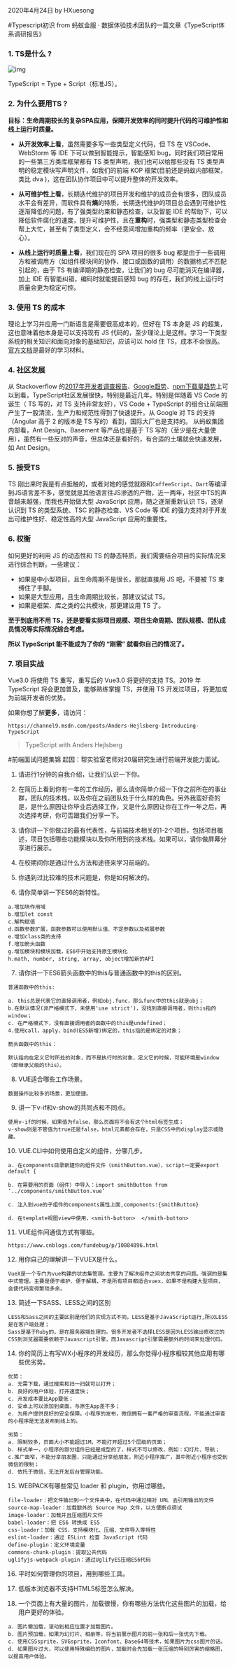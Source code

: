 2020年4月24日
by HXuesong



#Typescript初识
from 蚂蚁金服 · 数据体验技术团队的一篇文章《TypeScript体系调研报告》



### 1. TS是什么 ?

![img](https://pic3.zhimg.com/50/v2-597320a9c9e22af51e754ace278857a4_hd.jpg)

TypeScript = Type + Script（标准JS）。



### 2. 为什么要用TS ?

**目标：生命周期较长的复杂SPA应用，保障开发效率的同时提升代码的可维护性和线上运行时质量。**

- **从开发效率上看**，虽然需要多写一些类型定义代码，但 TS 在 VSCode、WebStorm 等 IDE 下可以做到智能提示，智能感知 bug，同时我们项目常用的一些第三方类库框架都有 TS 类型声明，我们也可以给那些没有 TS 类型声明的稳定模块写声明文件，如我们的前端 KOP 框架(目前还是蚂蚁内部框架，类比 dva )，这在团队协作项目中可以提升整体的开发效率。

- **从可维护性上看**，长期迭代维护的项目开发和维护的成员会有很多，团队成员水平会有差异，而软件具有**熵**的特质，长期迭代维护的项目总会遇到可维护性逐渐降低的问题，有了强类型约束和静态检查，以及智能 IDE 的帮助下，可以降低软件腐化的速度，提升可维护性，且在**重构**时，强类型和静态类型检查会帮上大忙，甚至有了类型定义，会不经意间增加重构的频率（更安全、放心）。

- **从线上运行时质量上看**，我们现在的 SPA 项目的很多 bug 都是由于一些调用方和被调用方（如组件模块间的协作、接口或函数的调用）的数据格式不匹配引起的，由于 TS 有编译期的静态检查，让我们的 bug 尽可能消灭在编译器，加上 IDE 有智能纠错，编码时就能提前感知 bug 的存在，我们的线上运行时质量会更为稳定可控。 

  

### 3. 使用 TS 的成本 

理论上学习并应用一门新语言是需要很高成本的，但好在 TS 本身是 JS 的超集，这也意味着他本身是可以支持现有 JS 代码的，至少理论上是这样。学习一下类型系统的相关知识和面向对象的基础知识，应该可以 hold 住 TS，成本不会很高。[官方文档](https://link.zhihu.com/?target=https%3A//link.juejin.im/%3Ftarget%3Dhttp%3A%2F%2Fwww.typescriptlang.org%2Findex.html)是最好的学习材料。



### 4. 社区发展

从 Stackoverflow 的[2017年开发者调查报告](https://link.zhihu.com/?target=https%3A//link.juejin.im/%3Ftarget%3Dhttps%3A%2F%2Finsights.stackoverflow.com%2Fsurvey%2F2017%23technology-most-loved-dreaded-and-wanted-languages)、[Google趋势](https://link.zhihu.com/?target=https%3A//link.juejin.im/%3Ftarget%3Dhttps%3A%2F%2Ftrends.google.com%2Ftrends%2Fexplore%3Fdate%3Dtoday%25205-y%26q%3D%252Fm%252F0n50hxv)、[npm下载量趋势](https://link.zhihu.com/?target=https%3A//link.juejin.im/%3Ftarget%3Dhttp%3A%2F%2Fwww.npmtrends.com%2Ftypescript)上可以到看，TypeScript社区发展很快，特别是最近几年。特别是伴随着 VS Code 的诞生（ TS 写的，对 TS 支持非常友好），VS Code + TypeScript 的组合让前端圈产生了一股清流，生产力和规范性得到了快速提升。从 Google 对 TS 的支持（Angular 高于 2 的版本是 TS 写的）看到，国际大厂也是支持的。
从蚂蚁集团内部看，Ant Design、Basement 等产品也是基于 TS 写的（至少是在大量使用），虽然有一些反对的声音，但总体还是看好的，有合适的土壤就会快速发展，如 Ant Design。



### 5. 接受TS

TS 刚出来时我是有点抵触的，或者对她的感觉就跟和`CoffeeScript`、`Dart`等编译到JS语言差不多，感觉就是其他语言往JS渗透的产物，近一两年，社区中TS的声音越来越强，而我也开始做大型 JavaScript 应用，随之逐渐重新认识 TS，逐渐认识到 TS 的类型系统、TSC 的静态检查、VS Code 等 IDE 的强力支持对于开发出可维护性好、稳定性高的大型 JavaScript 应用的重要性。



### 6. 权衡

如何更好的利用 JS 的动态性和 TS 的静态特质，我们需要结合项目的实际情况来进行综合判断。一些建议：

- 如果是中小型项目，且生命周期不是很长，那就直接用 JS 吧，不要被 TS 束缚住了手脚。
- 如果是大型应用，且生命周期比较长，那建议试试 TS。
- 如果是框架、库之类的公共模块，那更建议用 TS 了。

**至于到底用不用 TS，还是要看实际项目规模、项目生命周期、团队规模、团队成员情况等实际情况综合考虑。**

**所以 TypeScript 能不能成为了你的 “刚需” 就看你自己的情况了。**



### 7. 项目实战

Vue3.0 将使用 TS 重写，重写后的 Vue3.0 将更好的支持 TS。2019 年 TypeScript 将会更加普及，能够熟练掌握 TS，并使用 TS 开发过项目，将更加成为前端开发者的优势。



如果你想了解**更多**，请访问：
```
https://channel9.msdn.com/posts/Anders-Hejlsberg-Introducing-TypeScript
```
> TypeScript with Anders Hejlsberg



#前端面试问题集锦
起因：帮实验室老师对20届研究生进行前端开发能力面试。



1. 请进行1分钟的自我介绍，让我们认识一下你。

2. 在简历上看到你有一年的工作经历，那么请你简单介绍一下你之前所在的事业群，团队的技术栈，以及你在之前团队处于什么样的角色。另外我蛮好奇的是，是什么原因让你毕业后选择工作，又是什么原因让你在工作一年之后，再次选择考研，你可否跟我们分享一下。

3. 请你讲一下你做过的最有代表性，与前端技术相关的1-2个项目，包括项目概述，项目包括哪些功能模块以及你所用到的技术栈。如果可以，请你做屏幕分享进行展示。

4. 在校期间你是通过什么方法和途径来学习前端的。

5. 你遇到过比较难的技术问题是，你是如何解决的。

6. 请你简单讲一下ES6的新特性。
```
a.增加块作用域
b.增加let const
c.解构赋值
d.函数参数扩展，函数参数可以使用默认值、不定参数以及拓展参数
e.增加class类的支持
f.增加箭头函数
g.增加模块和模块加载，ES6中开始支持原生模块化
h.math, number, string, array, object增加新的API
```



7. 请你讲一下ES6箭头函数中的this与普通函数中的this的区别。
```
普通函数中的this:

a. this总是代表它的直接调用者，例如obj.func，那么func中的this就是obj；
b.在默认情况(非严格模式下，未使用'use strict')，没找到直接调用者，则this指的window；
c. 在严格模式下，没有直接调用者的函数中的this是undefined；
4.使用call，apply，bind(ES5新增)绑定的，this指的是绑定的对象；

箭头函数中的this：

默认指向在定义它时所处的对象，而不是执行时的对象，定义它的时候，可能环境是window（即继承父级的this）。
```



8. VUE适合哪些工作场景。
```
数据操作比较多的场景，更加便捷。
```



9. 讲一下v-if和v-show的共同点和不同点。
```
使用v-if的时候，如果值为false，那么页面将不会有这个html标签生成；
v-show则是不管值为true还是false，html元素都会存在，只是CSS中的display显示或隐藏。
```



10. VUE.CLI中如何使用自定义的组件，分哪几步。
```
a. 在components目录新建你的组件文件（smithButton.vue），script一定要export default {

b. 在需要用的页面（组件）中导入：import smithButton from ‘../components/smithButton.vue’

c. 注入到vue的子组件的components属性上面,components:{smithButton}

d. 在template视图view中使用，<smith-button>  </smith-button>
```



11. VUE组件间通信方式有哪些。
```
https://www.cnblogs.com/fundebug/p/10884896.html
```



12. 用你自己的理解讲一下VUEX是什么。
```
VueX是一个专门为vue构建的状态集管理。主要为了解决组件之间状态共享的问题。强调的是集中式管理。主要是便于维护、便于解耦，不是所有项目都适合vuex，如果不是构建大型项目，会使代码变得繁琐多余。
```



13. 简述一下SASS、LESS之间的区别
```
LESS和Sass之间的主要区别是他们的实现方式不同，LESS是基于JavaScript运行,所以LESS是在客户端处理；
Sass是基于Ruby的，是在服务器端处理的。很多开发者不选择LESS是因为LESS输出修改过的CSS到浏览器需要依赖于Javascript引擎，而Javascript引擎需要额外的时间来处理代码。
```



14. 你的简历上有写WX小程序的开发经历，那么你觉得小程序相较其他应用有哪些优劣势。
```
优势：
a. 无需下载，通过搜索和扫一扫就可以打开；
b. 良好的用户体验，打开速度快；
c. 开发成本要比App要低；
d. 安卓上可以添加到桌面，与原生App差不多；
e. 为用户提供良好的安全保障。小程序的发布，微信拥有一套严格的审查流程，不能通过审查的小程序是无法发布到线上的。

劣势：
a. 限制较多，页面大小不能超过1M，不能打开超过5个层级的页面；
b. 样式单一，小程序的部分组件已经是成型的了，样式不可以修改，例如：幻灯片、导航；
c.推广面窄，不能分享朋友圈，只能通过分享给朋友，附近小程序推广，其中附近小程序也受到微信的限制；
d. 依托于微信，无法开发后台管理功能。
```



15. WEBPACK有哪些常见 loader 和 plugin，你用过哪些。
```
file-loader：把文件输出到一个文件夹中，在代码中通过相对 URL 去引用输出的文件
source-map-loader：加载额外的 Source Map 文件，以方便断点调试
image-loader：加载并且压缩图片文件
babel-loader：把 ES6 转换成 ES5
css-loader：加载 CSS，支持模块化、压缩、文件导入等特性
eslint-loader：通过 ESLint 检查 JavaScript 代码
define-plugin：定义环境变量
commons-chunk-plugin：提取公共代码
uglifyjs-webpack-plugin：通过UglifyES压缩ES6代码
```



16. 平时如何管理你的项目，用到哪些工具。

17. 低版本浏览器不支持HTML5标签怎么解决。



18. 一个页面上有大量的图片，加载很慢，你有哪些方法优化这些图片的加载，给用户更好的体验。
```
a. 图片懒加载，滚动到相应位置才加载图片。
b. 图片预加载，如果为幻灯片、相册等，将当前展示图片的前一张和后一张优先下载。
c. 使用CSSsprite，SVGsprite，Iconfont、Base64等技术，如果图片为css图片的话。
d. 如果图片过大，可以使用特殊编码的图片，加载时会先加载一张压缩的特别厉害的缩略图，以提高用户体验。
```